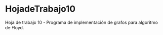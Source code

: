 # HojadeTrabajo10
Hoja de trabajo 10 - Programa de implementación de grafos para algoritmo de Floyd.
